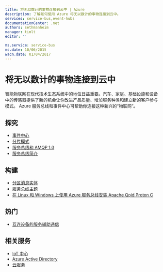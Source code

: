 ```yaml
---
title: 将无以数计的事物连接到云中 | Azure
description: 了解如何使用 Azure 将无以数计的事物连接到云中。
services: service-bus,event-hubs
documentationCenter: .net
authors: sethmanheim
manager: timlt
editor: ''

ms.service: service-bus
ms.date: 10/06/2015
wacn.date: 01/04/2017
---
```


# 将无以数计的事物连接到云中

智能物联网在现代技术生态系统中的地位日益重要。汽车、家庭、基础设施和设备中的传感器提供了新的机会让你改进产品质量、增加服务种类和建立新的客户参与模式。 Azure 服务总线和事件中心可帮助你连接这种新兴的“物联网”。

## 探究

- [事件中心](../event-hubs/event-hubs-overview.md)
- [分片模式](http://msdn.microsoft.com/zh-cn/library/dn589797.aspx)
- [服务总线和 AMQP 1.0](./service-bus-amqp-overview.md)
- [服务总线简介](https://www.azure.cn/home/features/messaging/)

## 构建
- [分区消息实体](./service-bus-partitioning.md)
- [服务总线主题](./service-bus-dotnet-how-to-use-topics-subscriptions.md)
- [在 Linux 和 Windows 上使用 Azure 服务总线安装 Apache Qpid Proton C](./service-bus-amqp-overview.md) 

## 热门

- [互连设备的服务辅助通信](http://blogs.msdn.com/b/clemensv/archive/2014/02/10/service-assisted-communication-for-connected-devices.aspx)

## 相关服务
- [IoT 中心](https://www.azure.cn/home/features/iot-hub/)
- [Azure Active Directory](https://www.azure.cn/home/features/identity/)
- [云服务](../cloud-services/index.md) 

<!---HONumber=Mooncake_Quality_Review_1230_2016-->